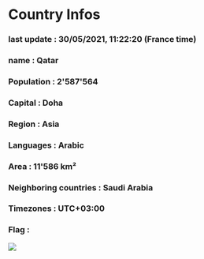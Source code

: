 # Country  Infos
### last update : 30/05/2021, 11:22:20 (France time)

### name : Qatar
### Population : 2'587'564
### Capital : Doha
### Region : Asia
### Languages : Arabic
### Area : 11'586 km²
### Neighboring countries : Saudi Arabia
### Timezones : UTC+03:00

### Flag :
![](https://restcountries.eu/data/qat.svg)